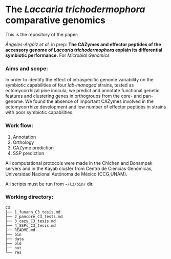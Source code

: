 # The *Laccaria trichodermophora* comparative genomics

This is the repository of the paper:

*Ángeles-Argáiz et al.* in prep: **The CAZymes and effector peptides of the accessory genome of *Laccaria trichodermophora* explain its differential symbiotic performance.** For *Microbial Genomics* 

### **Aims and scope:**

In order to identify the effect of intraspecific genome variability on the symbiotic capabilities of four *lab-managed* strains, tested as ectomycorrhizal pine inocula, we predict and annotate functional genetic features and clustering genes in orthogroups from the core- and pan-genome. We found the absence of important CAZymes involved in the ectomycorrhize development and low number of effector peptides in strains with poor symbiotic capabilities.

### **Work flow:**

1. Annotation
2. Orthology
3. CAZyme prediction
4. SSP prediction

All computational protocols were made in the Chichen and Bonampak servers and in the Kayab cluster from Centro de Ciencias Genómicas, Universidad Nacional Autónoma de México (CCG,UNAM).

All scripts must be run from `~/C3/bin/` dir.

### Working directory:

```
C3
├── 1_funann_C3_tesis.md
├── 2_pancore_C3_tests.md
├── 3_cazy_C3_tesis.md
├── 4_SSPs_C3_tesis.md
├── README.md
├── bin
├── data
├── old
├── out
└── res
```
